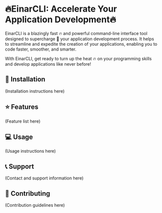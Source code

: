 # :fire:EinarCLI: Accelerate Your Application Development:fire:

EinarCLI is a blazingly fast :fire: and powerful command-line interface tool designed to supercharge :rocket: your application development process. It helps to streamline and expedite the creation of your applications, enabling you to code faster, smoother, and smarter.

With EinarCLI, get ready to turn up the heat :fire: on your programming skills and develop applications like never before!

## :wrench: Installation

(Installation instructions here)

## :star: Features

(Feature list here)

## :computer: Usage

(Usage instructions here)

## :telephone_receiver: Support

(Contact and support information here)

## :handshake: Contributing

(Contribution guidelines here)
